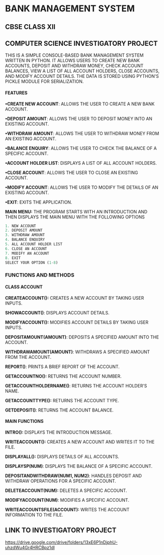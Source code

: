 # BANK MANAGEMENT SYSTEM
## CBSE CLASS XII 
## COMPUTER SCIENCE INVESTIGATORY PROJECT 

THIS IS A SIMPLE CONSOLE-BASED BANK MANAGEMENT SYSTEM WRITTEN IN PYTHON. IT ALLOWS USERS TO CREATE NEW BANK ACCOUNTS, DEPOSIT AND WITHDRAW MONEY, CHECK ACCOUNT BALANCES, VIEW A LIST OF ALL ACCOUNT HOLDERS, CLOSE ACCOUNTS, AND MODIFY ACCOUNT DETAILS. THE DATA IS STORED USING PYTHON'S PICKLE MODULE FOR SERIALIZATION.

#### FEATURES
**•CREATE NEW ACCOUNT**: ALLOWS THE USER TO CREATE A NEW BANK ACCOUNT.

**•DEPOSIT AMOUNT**: ALLOWS THE USER TO DEPOSIT MONEY INTO AN EXISTING ACCOUNT.

**•WITHDRAW AMOUNT**: ALLOWS THE USER TO WITHDRAW MONEY FROM AN EXISTING ACCOUNT.

**•BALANCE ENQUIRY**: ALLOWS THE USER TO CHECK THE BALANCE OF A SPECIFIC ACCOUNT.

**•ACCOUNT HOLDER LIST**: DISPLAYS A LIST OF ALL ACCOUNT HOLDERS.

**•CLOSE ACCOUNT**: ALLOWS THE USER TO CLOSE AN EXISTING ACCOUNT.

**•MODIFY ACCOUNT**: ALLOWS THE USER TO MODIFY THE DETAILS OF AN EXISTING ACCOUNT.

**•EXIT**: EXITS THE APPLICATION.



**MAIN MENU:** THE PROGRAM STARTS WITH AN INTRODUCTION AND THEN DISPLAYS THE MAIN MENU WITH THE FOLLOWING OPTIONS




```python
1. NEW ACCOUNT
2. DEPOSIT AMOUNT
3. WITHDRAW AMOUNT
4. BALANCE ENQUIRY
5. ALL ACCOUNT HOLDER LIST
6. CLOSE AN ACCOUNT
7. MODIFY AN ACCOUNT
8. EXIT
SELECT YOUR OPTION (1-8)

```


### FUNCTIONS AND METHODS
#### CLASS ACCOUNT


**CREATEACCOUNT():** CREATES A NEW ACCOUNT BY TAKING USER INPUTS.


**SHOWACCOUNT()**: DISPLAYS ACCOUNT DETAILS.


**MODIFYACCOUNT():** MODIFIES ACCOUNT 
DETAILS BY TAKING USER INPUTS.


**DEPOSITAMOUNT(AMOUNT)**: DEPOSITS A SPECIFIED AMOUNT INTO THE ACCOUNT.


**WITHDRAWAMOUNT(AMOUNT)**: WITHDRAWS A SPECIFIED AMOUNT FROM THE ACCOUNT.


**REPORT()**: PRINTS A BRIEF REPORT OF THE ACCOUNT.


**GETACCOUNTNO():** RETURNS THE ACCOUNT NUMBER.



**GETACCOUNTHOLDERNAME()**: RETURNS THE ACCOUNT HOLDER'S NAME.


**GETACCOUNTTYPE():** RETURNS THE ACCOUNT TYPE.


**GETDEPOSIT()**: RETURNS THE ACCOUNT BALANCE.


#### MAIN FUNCTIONS


**INTRO():** DISPLAYS THE INTRODUCTION MESSAGE.


**WRITEACCOUNT():** CREATES A NEW ACCOUNT AND WRITES IT TO THE FILE.


**DISPLAYALL():** DISPLAYS DETAILS OF ALL ACCOUNTS.


**DISPLAYSP(NUM)**: DISPLAYS THE BALANCE OF A SPECIFIC ACCOUNT.


**DEPOSITANDWITHDRAW(NUM1, NUM2)**: HANDLES DEPOSIT AND WITHDRAW OPERATIONS FOR A SPECIFIC ACCOUNT.


**DELETEACCOUNT(NUM):** DELETES A SPECIFIC ACCOUNT.


**MODIFYACCOUNT(NUM)**: MODIFIES A SPECIFIC ACCOUNT.


**WRITEACCOUNTSFILE(ACCOUNT):** WRITES THE ACCOUNT INFORMATION TO THE FILE.
    




##  LINK TO INVESTIGATORY PROJECT 

https://drive.google.com/drive/folders/13xE6P1nDjphU-uhzdWu4Gr4HRCBpz1dl

